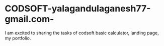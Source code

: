 # CODSOFT-yalagandulaganesh77-gmail.com-
I am excited to sharing the tasks of codsoft basic calculator, landing page, my portfolio.
